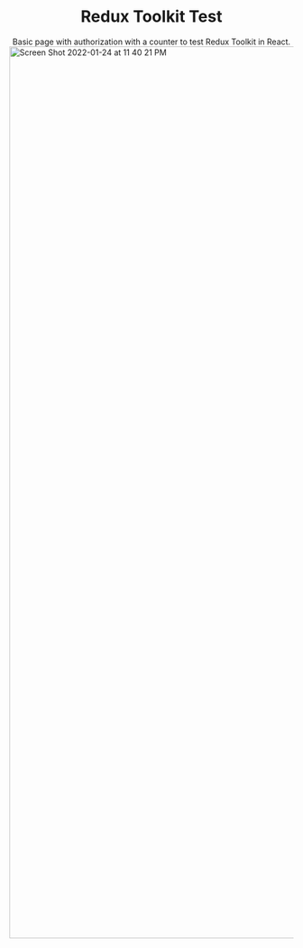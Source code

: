 <h1 align="center">Redux Toolkit Test</h1>

<div align="center">
   Basic page with authorization with a counter to test Redux Toolkit in React.
</div>

<img width="1579" alt="Screen Shot 2022-01-24 at 11 40 21 PM" src="https://user-images.githubusercontent.com/41934323/150933012-52608ffe-80af-400a-bc51-fc0031660f07.png">
